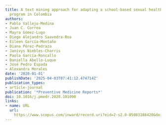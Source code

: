 ```yaml
---
title: A text mining approach for adapting a school-based sexual health promotion
  program in Colombia
authors:
- Pablo Vallejo-Medina
- Juan C. Correa
- Mayra Gómez-Lugo
- Diego Alejandro Saavedra-Roa
- Eileen García-Montaño
- Diana Pérez-Pedraza
- Janivys Niebles-Charris
- Paola García-Roncallo
- Daniella Abello-Luque
- José Pedro Espada
- Alexandra Morales
date: '2020-01-01'
publishDate: '2025-04-03T07:41:12.474714Z'
publication_types:
- article-journal
publication: '*Preventive Medicine Reports*'
doi: 10.1016/j.pmedr.2020.101090
links:
- name: URL
  url: 
    https://www.scopus.com/inward/record.uri?eid=2-s2.0-85083188420&doi=10.1016%2fj.pmedr.2020.101090&partnerID=40&md5=5484b0e025736b4a0da480c5dc6fa625
---
```

